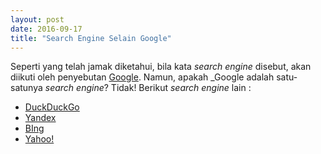 ```yaml
---
layout: post
date: 2016-09-17
title: "Search Engine Selain Google"
---
```

Seperti yang telah jamak diketahui, bila kata _search engine_ disebut, akan diikuti oleh penyebutan [Google](http://www.google.com). Namun, apakah _Google adalah satu-satunya _search engine_? Tidak! Berikut _search engine_ lain :

- [DuckDuckGo](http://www.duckduckgo.com)
- [Yandex](http://www.yandex.com)
- [BIng](http://www.bing.com)
- [Yahoo!](http://www.yahoo.com)
